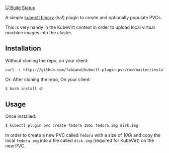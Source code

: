 [![Build Status](https://travis-ci.org/fabiand/kubectl-plugin-pvc.svg?branch=master)](https://travis-ci.org/fabiand/kubectl-plugin-pvc)

A simple [kubectl binary](https://kubernetes.io/docs/tasks/extend-kubectl/kubectl-plugins/)
(ha!) plugin to create and optionally populate PVCs.

This is very handy in the KubeVirt context in order to upload local virtual
machine images into the cluster.

## Installation

Without cloning the repo, on your client:

```bash
curl -L https://github.com/fabiand/kubectl-plugin-pvc/raw/master/install.sh | bash
```

Or: After cloning the repo, On your client:

```bash
$ bash install.sh
```

## Usage

Once installed:

```bash
$ kubectl plugin pvc create fedora 10Gi fedora.img disk.img
```

In order to create a new PVC called `fedora` with a size of _10Gi_ and copy the
local `fedora.img` into a file called `disk.img` (required for KubeVirt) on
the new PVC.
